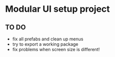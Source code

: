 # Modular UI setup project

## TO DO
- fix all prefabs and clean up menus
- try to export a working package
- fix problems when screen size is different!